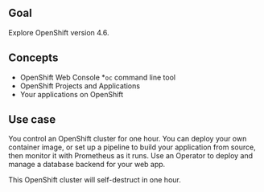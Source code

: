 ## Goal

Explore OpenShift version 4.6.

## Concepts

* OpenShift Web Console
*`oc` command line tool
* OpenShift Projects and Applications
* Your applications on OpenShift

## Use case

You control an OpenShift cluster for one hour. You can deploy your own container image, or set up a pipeline to build your application from source, then monitor it with Prometheus as it runs. Use an Operator to deploy and manage a database backend for your web app.

This OpenShift cluster will self-destruct in one hour.
